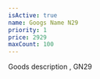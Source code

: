```yaml
---
isActive: true
name: Googs Name N29
priority: 1
price: 2929
maxCount: 100
---
```


Goods description , GN29